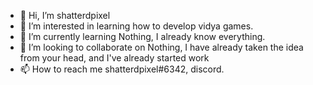 - 👋 Hi, I’m shatterdpixel
- 👀 I’m interested in learning how to develop vidya games.
- 🌱 I’m currently learning Nothing, I already know everything.
- 💞️ I’m looking to collaborate on Nothing, I have already taken the idea from your head, and I've already started work
- 📫 How to reach me shatterdpixel#6342, discord.

<!---
shatterdpixel-cpu/shatterdpixel-cpu is a ✨ special ✨ repository because its `README.md` (this file) appears on your GitHub profile.
You can click the Preview link to take a look at your changes.
--->
